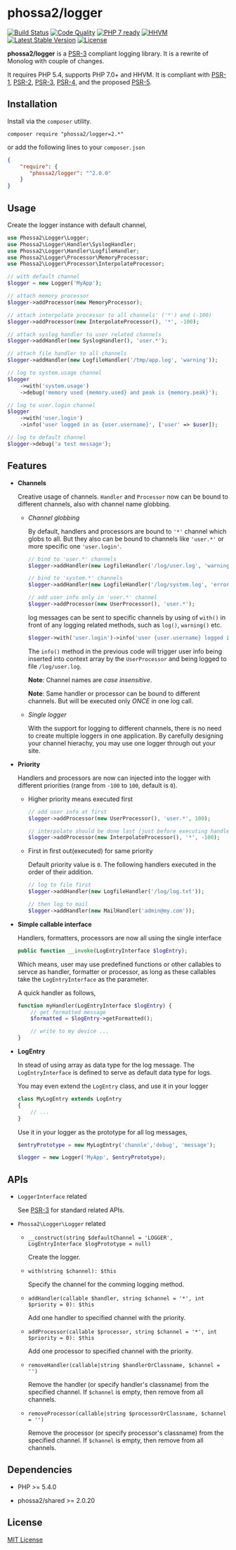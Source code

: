 # phossa2/logger
[![Build Status](https://travis-ci.org/phossa2/logger.svg?branch=master)](https://travis-ci.org/phossa2/logger)
[![Code Quality](https://scrutinizer-ci.com/g/phossa2/logger/badges/quality-score.png?b=master)](https://scrutinizer-ci.com/g/phossa2/logger/)
[![PHP 7 ready](http://php7ready.timesplinter.ch/phossa2/logger/master/badge.svg)](https://travis-ci.org/phossa2/logger)
[![HHVM](https://img.shields.io/hhvm/phossa2/logger.svg?style=flat)](http://hhvm.h4cc.de/package/phossa2/logger)
[![Latest Stable Version](https://img.shields.io/packagist/vpre/phossa2/logger.svg?style=flat)](https://packagist.org/packages/phossa2/logger)
[![License](https://poser.pugx.org/phossa2/logger/license)](http://mit-license.org/)

**phossa2/logger** is a [PSR-3][PSR-3] compliant logging library. It is a
rewrite of Monolog with couple of changes.

It requires PHP 5.4, supports PHP 7.0+ and HHVM. It is compliant with
[PSR-1][PSR-1], [PSR-2][PSR-2], [PSR-3][PSR-3], [PSR-4][PSR-4], and the proposed
[PSR-5][PSR-5].

[PSR-1]: http://www.php-fig.org/psr/psr-1/ "PSR-1: Basic Coding Standard"
[PSR-2]: http://www.php-fig.org/psr/psr-2/ "PSR-2: Coding Style Guide"
[PSR-3]: http://www.php-fig.org/psr/psr-3/ "PSR-3: Logger Interface"
[PSR-4]: http://www.php-fig.org/psr/psr-4/ "PSR-4: Autoloader"
[PSR-5]: https://github.com/phpDocumentor/fig-standards/blob/master/proposed/phpdoc.md "PSR-5: PHPDoc"

Installation
---
Install via the `composer` utility.

```
composer require "phossa2/logger=2.*"
```

or add the following lines to your `composer.json`

```json
{
    "require": {
       "phossa2/logger": "^2.0.0"
    }
}
```

Usage
---

Create the logger instance with default channel,

```php
use Phossa2\Logger\Logger;
use Phossa2\Logger\Handler\SyslogHandler;
use Phossa2\Logger\Handler\LogfileHandler;
use Phossa2\Logger\Processor\MemoryProcessor;
use Phossa2\Logger\Processor\InterpolateProcessor;

// with default channel
$logger = new Logger('MyApp');

// attach memory processor
$logger->addProcessor(new MemoryProcessor);

// attach interpolate processor to all channels' ('*') end (-100)
$logger->addProcessor(new InterpolateProcessor(), '*', -100);

// attach syslog handler to user related channels
$logger->addHandler(new SyslogHandler(), 'user.*');

// attach file handler to all channels
$logger->addHandler(new LogfileHandler('/tmp/app.log', 'warning'));

// log to system.usage channel
$logger
    ->with('system.usage')
    ->debug('memory used {memory.used} and peak is {memory.peak}');

// log to user.login channel
$logger
    ->with('user.login')
    ->info('user logged in as {user.username}', ['user' => $user]);

// log to default channel
$logger->debug('a test message');
```

Features
---

- <a name="channel"></a>**Channels**

  Creative usage of channels. `Handler` and `Processor` now can be bound to
  different channels, also with channel name globbing.

  - *Channel globbing*

    By default, handlers and processors are bound to `'*'` channel which globs
    to all. But they also can be bound to channels like `'user.*'` or more
    specific one `'user.login'`.

    ```php
    // bind to 'user.*' channels
    $logger->addHandler(new LogfileHandler('/log/user.log', 'warning'), 'user.*');

    // bind to 'system.*' channels
    $logger->addHandler(new LogfileHandler('/log/system.log', 'error'), 'system.*');

    // add user info only in 'user.*' channel
    $logger->addProcessor(new UserProcessor(), 'user.*');
    ```

    log messages can be sent to specific channels by using of `with()` in front
    of any logging related methods, such as `log()`, `warning()` etc.

    ```php
    $logger->with('user.login')->info('user {user.username} logged info');
    ```

    The `info()` method in the previous code will trigger user info being
    inserted into context array by the `UserProcessor` and being logged to file
    `/log/user.log`.

    **Note**: Channel names are *case insensitive*.

    **Note**: Same handler or processor can be bound to different channels. But
    will be executed only *ONCE* in one log call.

  - *Single logger*

    With the support for logging to different channels, there is no need to
    create multiple loggers in one application. By carefully designing your
    channel hierachy, you may use one logger through out your site.

- <a name="priority"></a>**Priority**

  Handlers and processors are now can injected into the logger with different
  priorities (range from `-100` to `100`, default is `0`).

  - Higher priority means executed first

    ```php
    // add user info at first
    $logger->addProcessor(new UserProcessor(), 'user.*', 100);

    // interpolate should be done last (just before executing handlers)
    $logger->addProcessor(new InterpolateProcessor(), '*', -100);
    ```

  - First in first out(executed) for same priority

    Default priority value is `0`. The following handlers executed in the
    order of their addition.

    ```php
    // log to file first
    $logger->addHandler(new LogfileHandler('/log/log.txt'));

    // then log to mail
    $logger->addHandler(new MailHandler('admin@my.com'));
    ```

- <a name="callable"></a>**Simple callable interface**

  Handlers, formatters, processors are now all using the single interface

  ```php
  public function __invoke(LogEntryInterface $logEntry);
  ```

  Which means, user may use predefined functions or other callables to servce
  as handler, formatter or processor, as long as these callables take the
  `LogEntryInterface` as the parameter.

  A quick handler as follows,

  ```php
  function myHandler(LogEntryInterface $logEntry) {
      // get formatted message
      $formatted = $logEntry->getFormatted();

      // write to my device ...
  }
  ```

- <a name="entry"></a>**LogEntry**

  In stead of using array as data type for the log message. The
  `LogEntryInterface` is defined to serve as default data type for logs.

  You may even extend the `LogEntry` class, and use it in your logger

  ```php
  class MyLogEntry extends LogEntry
  {
      // ...
  }
  ```

  Use it in your logger as the prototype for all log messages,

  ```php
  $entryPrototype = new MyLogEntry('channle','debug', 'message');

  $logger = new Logger('MyApp', $entryPrototype);
  ```

APIs
---

- <a name="loggerInterface"></a>`LoggerInterface` related

  See [PSR-3][PSR-3] for standard related APIs.

- <a name="logger"></a>`Phossa2\Logger\Logger` related

  - `__construct(string $defaultChannel = 'LOGGER', LogEntryInterface $logPrototype = null)`

    Create the logger.

  - `with(string $channel): $this`

    Specify the channel for the comming logging method.

  - `addHandler(callable $handler, string $channel = '*', int $priority = 0): $this`

    Add one handler to specified channel with the priority.

  - `addProcessor(callable $processor, string $channel = '*', int $priority = 0): $this`

    Add one processor to specified channel with the priority.

  - `removeHandler(callable|string $handlerOrClassname, $channel = '')`

    Remove the handler (or specify handler's classname) from the specified
    channel. If `$channel` is empty, then remove from all channels.

  - `removeProcessor(callable|string $processorOrClassname, $channel = '')`

    Remove the processor (or specify processor's classname) from the specified
    channel. If `$channel` is empty, then remove from all channels.

Dependencies
---

- PHP >= 5.4.0

- phossa2/shared >= 2.0.20

License
---

[MIT License](http://mit-license.org/)
